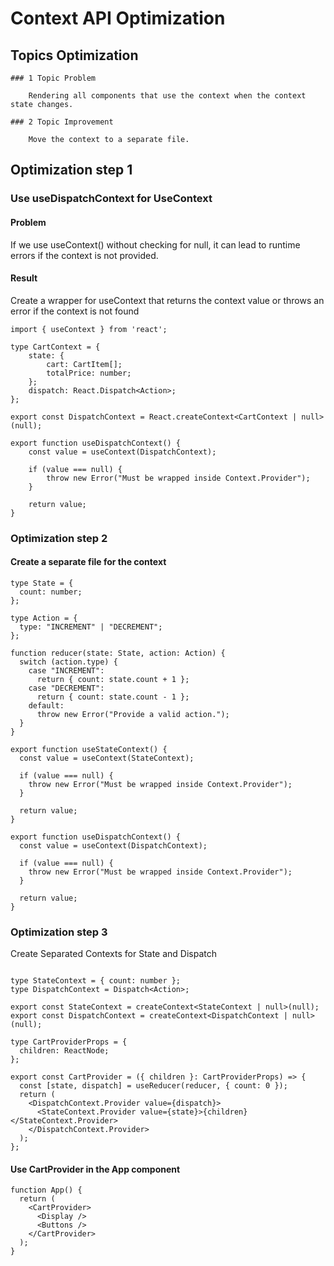 # Context API Optimization

## Topics Optimization

    ### 1 Topic Problem

        Rendering all components that use the context when the context state changes.

    ### 2 Topic Improvement

        Move the context to a separate file.

## Optimization step 1

### Use useDispatchContext for UseContext

#### Problem

If we use useContext() without checking for null, it can lead to runtime errors if the context is not provided.

#### Result

Create a wrapper for useContext that returns the context value or throws an error if the context is not found

```tsx
import { useContext } from 'react';

type CartContext = {
    state: {
        cart: CartItem[];
        totalPrice: number;
    };
    dispatch: React.Dispatch<Action>;
};

export const DispatchContext = React.createContext<CartContext | null>(null);

export function useDispatchContext() {
    const value = useContext(DispatchContext);

    if (value === null) {
        throw new Error("Must be wrapped inside Context.Provider");
    }

    return value;
}
```

### Optimization step 2

#### Create a separate file for the context

```tsx
type State = {
  count: number;
};

type Action = {
  type: "INCREMENT" | "DECREMENT";
};

function reducer(state: State, action: Action) {
  switch (action.type) {
    case "INCREMENT":
      return { count: state.count + 1 };
    case "DECREMENT":
      return { count: state.count - 1 };
    default:
      throw new Error("Provide a valid action.");
  }
}

export function useStateContext() {
  const value = useContext(StateContext);

  if (value === null) {
    throw new Error("Must be wrapped inside Context.Provider");
  }

  return value;
}

export function useDispatchContext() {
  const value = useContext(DispatchContext);

  if (value === null) {
    throw new Error("Must be wrapped inside Context.Provider");
  }

  return value;
}
```

### Optimization step 3

Create Separated Contexts for State and Dispatch

```tsx

type StateContext = { count: number };
type DispatchContext = Dispatch<Action>;

export const StateContext = createContext<StateContext | null>(null);
export const DispatchContext = createContext<DispatchContext | null>(null);

type CartProviderProps = {
  children: ReactNode;
};

export const CartProvider = ({ children }: CartProviderProps) => {
  const [state, dispatch] = useReducer(reducer, { count: 0 });
  return (
    <DispatchContext.Provider value={dispatch}>
      <StateContext.Provider value={state}>{children}</StateContext.Provider>
    </DispatchContext.Provider>
  );
};

```

#### Use CartProvider in the App component

```tsx
function App() {
  return (
    <CartProvider>
      <Display />
      <Buttons />
    </CartProvider>
  );
}
```
